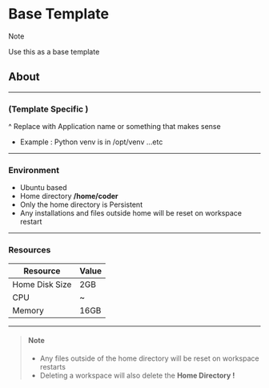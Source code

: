 # Base Template

> [!NOTE]
> Use this as a base template 

## About
---
### (Template Specific )
 ^ Replace with Application name or something that makes sense
- Example : Python venv is in /opt/venv ...etc
---
### Environment
- Ubuntu based
- Home directory **/home/coder**
- Only the home directory is Persistent
- Any installations and files outside home will be reset on workspace restart
---
### Resources

| Resource       | Value |
| -------------- | ----- |
| Home Disk Size | 2GB   |
| CPU            | ~     |
| Memory         | 16GB  |

---
> #### Note
> - Any files outside of the home directory will be reset on workspace restarts
> - Deleting a workspace will also delete the **Home Directory !**
